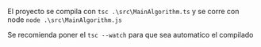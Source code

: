 El proyecto se compila con `tsc .\src\MainAlgorithm.ts` y se corre con node `node .\src\MainAlgorithm.js`

Se recomienda poner el `tsc --watch` para que sea automatico el compilado
